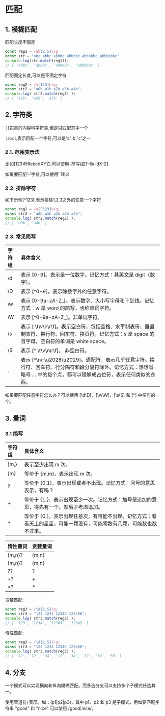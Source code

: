 # 匹配

## 1. 模糊匹配

匹配长度不固定

```js
const reg1 = /ab{2,5}c/g
const str = 'abc abbc abbbc abbbbc abbbbbc abbbbbbc'
console.log(str.match(reg1));
// [ 'abbc', 'abbbc', 'abbbbc', 'abbbbbc' ]
```

匹配固定长度,可以是不固定字符

```js
const reg2 = /a[123]b/g;
const str2 = "a0b a1b a2b a3b a4b";
console.log( str2.match(reg2) );
// [ 'a1b', 'a2b', 'a3b' ]
```

## 2. 字符类

`[]`包裹的内容叫字符类,但是只匹配其中一个

`[abc]`,表示匹配一个字符,可以是'a','b','c'之一

### 2.1. 范围表示法

比如[123456abcdXYZ],可以使用`-`简写成[1-6a-dX-Z]

如果要匹配'-'字符,可以使用'\'转义

### 2.2. 排除字符

如下示例[^123],表示排除1,2,3之外的任意一个字符

```js
const reg2 = /a[^123]b/g;
const str2 = "a0b a1b a2b a3b a4b";
console.log( str2.match(reg2) );
// [ 'a0b', 'a4b' ]
```

### 2.3. 常见简写

|  字符组   | 具体含义  |
|  :-  | :-  |
| \d  | 表示 [0-9]。表示是一位数字。记忆方式：其英文是 digit（数字）。 |
| \D  | 表示 [^0-9]。表示除数字外的任意字符。 |
| \w  | 表示 [0-9a-zA-Z_]。表示数字、大小写字母和下划线。记忆方式：w 是 word 的简写，也称单词字符。 |
| \W  | 表示 [^0-9a-zA-Z_]。非单词字符。 |
| \s  | 表示 [ \t\v\n\r\f]。表示空白符，包括空格、水平制表符、垂直制表符、换行符、回车符、换页符。记忆方式：s 是 space 的首字母，空白符的单词是 white space。 |
| \S  | 表示 [^ \t\v\n\r\f]。 非空白符。|
| .  | 表示 [^\n\r\u2028\u2029]。通配符，表示几乎任意字符。换行符、回车符、行分隔符和段分隔符除外。记忆方式：想想省略号 … 中的每个点，都可以理解成占位符，表示任何类似的东西。|

如果要匹配任意字符怎么办？可以使用 [\d\D]、[\w\W]、[\s\S] 和 [^] 中任何的一个。


## 3. 量词

### 3.1 简写

|  字符组   | 具体含义  |
|  :-  | :-  |
| \{m,\} | 表示至少出现 m 次。|
| \{m\} | 等价于 {m,m}，表示出现 m 次。|
| ? | 等价于 {0,1}，表示出现或者不出现。记忆方式：问号的意思表示，有吗？|
| + | 等价于 {1,}，表示出现至少一次。记忆方式：加号是追加的意思，得先有一个，然后才考虑追加。|
| * | 等价于 {0,}，表示出现任意次，有可能不出现。记忆方式：看看天上的星星，可能一颗没有，可能零散有几颗，可能数也数不过来。|


|  惰性量词   | 贪婪量词  |
|  :-  | :-  |
| \{m,n\}? | \{m,n\} |
| \{m,n\}? | \{m,n\} |
| ?? | ? | 
| +? | + | 
| *? | * | 

贪婪匹配:

```js
const reg3 = /\d{2,5}/g;
const str3 = "123 1234 12345 123456";
console.log( str3.match(reg3) );
// [ '123', '1234', '12345', '12345' ]
```

惰性匹配:

```js
const reg3 = /\d{2,5}?/g;
const str3 = "123 1234 12345 123456";
console.log( str3.match(reg3) );
// [ '12', '12', '34', '12', '34', '12', '34', '56' ]
```

## 4. 分支

一个模式可以实现横向和纵向模糊匹配。而多选分支可以支持多个子模式任选其一。

使用管道符`|`表示。如：(p1|p2|p3)，其中 p1、p2 和 p3 是子模式，例如要匹配字符串 "good" 和 "nice" 可以使用 /good|nice/。



